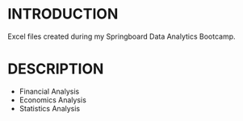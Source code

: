 # INTRODUCTION
Excel files created during my Springboard Data Analytics Bootcamp.

# DESCRIPTION
- Financial Analysis
- Economics Analysis
- Statistics Analysis
